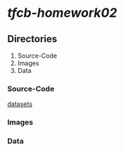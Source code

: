 # *tfcb-homework02*
## Directories
1. Source-Code
2. Images
3. Data
### Source-Code
[datasets](../2020-10-18_dataset_01.py)
### Images
### Data
